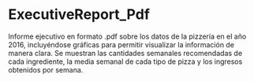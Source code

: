 # ExecutiveReport_Pdf
Informe ejecutivo en formato .pdf sobre los datos de la pizzería en el año 2016, incluyéndose gráficas para permitir visualizar la información de manera clara.
Se muestran las cantidades semanales recomendadas de cada ingrediente, la media semanal de cada tipo de pizza y los ingresos obtenidos por semana.
